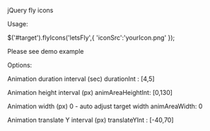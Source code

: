 jQuery fly icons

Usage:

<div id="taget"></div>

$('#target').flyIcons('letsFly',{
	'iconSrc':'yourIcon.png'
});

Please see demo example


Options:

Animation duration interval (sec)
durationInt : [4,5]


Animation height interval (px)
animAreaHeightInt: [0,130]

Animation width (px)
0 - auto adjust target width
animAreaWidth: 0

Animation translate Y interval (px)
translateYInt : [-40,70]
